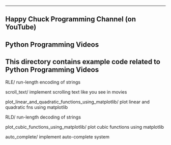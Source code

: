 -----------------------------------------------------------------------------------
Happy Chuck Programming Channel (on YouTube)
-----------------------------------------------------------------------------------
Python Programming Videos 
-----------------------------------------------------------------------------------
This directory contains example code related to Python Programming Videos 
-----------------------------------------------------------------------------------

RLE/         	run-length encoding of strings

scroll_text/ 	implement scrolling text like you see in movies 

plot_linear_and_quadratic_functions_using_matplotlib/ 
             	plot linear and quadratic fns using matplotlib

RLD/ 	     	run-length decoding of strings

plot_cubic_functions_using_matplotlib/ 
	     	plot cubic functions using matplotlib

auto_complete/	implement auto-complete system

